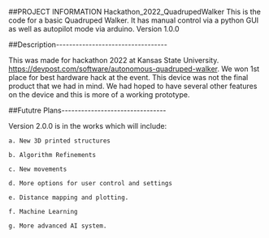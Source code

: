 ##PROJECT INFORMATION
Hackathon_2022_QuadrupedWalker
This is the code for a basic Quadruped Walker. It has manual control via a python GUI as well as autopilot mode via arduino. 
Version 1.0.0

##Description----------------------------------

This was made for hackathon 2022 at Kansas State University. https://devpost.com/software/autonomous-quadruped-walker. We won 1st place for best hardware hack at the event.
This device was not the final product that we had in mind. We had hoped to have several other features on the device and this is more of a working prototype.

##Fututre Plans--------------------------------

Version 2.0.0 is in the works which will include:

    a. New 3D printed structures

    b. Algorithm Refinements

    c. New movements

    d. More options for user control and settings

    e. Distance mapping and plotting.

    f. Machine Learning

    g. More advanced AI system.
